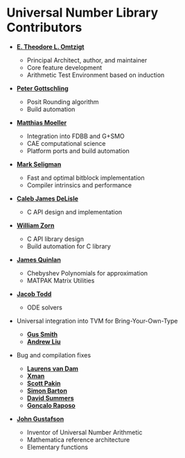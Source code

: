Universal Number Library Contributors
============================================

* **[E. Theodore L. Omtzigt](https://github.com/Ravenwater)**

  * Principal Architect, author, and maintainer
  * Core feature development
  * Arithmetic Test Environment based on induction

* **[Peter Gottschling](https://github.com/petergottschling)**

  * Posit Rounding algorithm
  * Build automation

* **[Matthias Moeller](https://github.com/mmoelle1)**

  * Integration into FDBB and G+SMO
  * CAE computational science
  * Platform ports and build automation

* **[Mark Seligman](https://github.com/suiji)**

  * Fast and optimal bitblock implementation
  * Compiler intrinsics and performance

* **[Caleb James DeLisle](https://github.com/cjdelisle)**

  * C API design and implementation

* **[William Zorn](https://github.com/billzorn)**

  * C API library design
  * Build automation for C library

* **[James Quinlan](https://github.com/jamesquinlan)**

  * Chebyshev Polynomials for approximation
  * MATPAK Matrix Utilities

* **[Jacob Todd](https://github.com/jtodd440)**

  * ODE solvers

* Universal integration into TVM for Bring-Your-Own-Type
  * **[Gus Smith](https://github.com/gussmith23)**
  * **[Andrew Liu](https://github.com/hypercubestart)**

* Bug and compilation fixes
  * **[Laurens van Dam]( https://github.com/lvandam)**
  * **[Xman]( https://github.com/xman)**
  * **[Scott Pakin]( https://github.com/spakin)**
  * **[Simon Barton](https://github.com/mrpnk)**
  * **[David Summers](https://github.com/davidsummers)**
  * **[Goncalo Raposo](https://github.com/gonced8)** 
  
* **[John Gustafson](https://en.wikipedia.org/wiki/John_Gustafson_(scientist))**

  * Inventor of Universal Number Arithmetic
  * Mathematica reference architecture
  * Elementary functions
